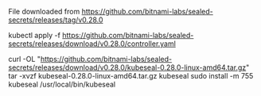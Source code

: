 File downloaded from https://github.com/bitnami-labs/sealed-secrets/releases/tag/v0.28.0


kubectl apply -f https://github.com/bitnami-labs/sealed-secrets/releases/download/v0.28.0/controller.yaml

curl -OL "https://github.com/bitnami-labs/sealed-secrets/releases/download/v0.28.0/kubeseal-0.28.0-linux-amd64.tar.gz"
tar -xvzf kubeseal-0.28.0-linux-amd64.tar.gz kubeseal
sudo install -m 755 kubeseal /usr/local/bin/kubeseal